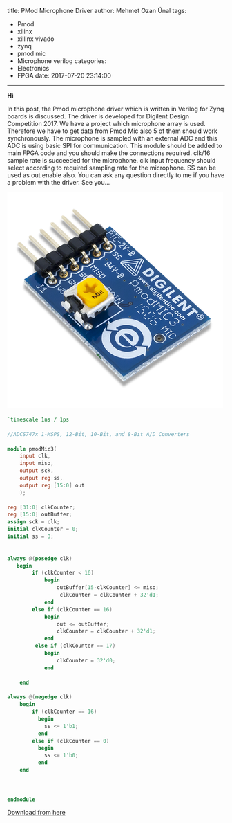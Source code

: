 title: PMod Microphone Driver
author: Mehmet Ozan Ünal
tags:
  - Pmod
  - xilinx
  - xillinx vivado
  - zynq
  - pmod mic
  - Microphone verilog
categories:
  - Electronics
  - FPGA
date: 2017-07-20 23:14:00
---
**Hi** 

In this post, the Pmod microphone driver which is written in Verilog for Zynq boards is discussed. The driver is developed for Digilent Design Competition 2017. We have a project which microphone array is used. Therefore we have to get data from Pmod Mic also 5 of them should work synchronously. The microphone is sampled with an external ADC and this ADC is using basic SPI for communication. This module should be added to main FPGA code and you should make the connections required. clk/16 sample rate is succeeded for the microphone.  clk input frequency should select according to required sampling rate for the microphone. SS can be used as out enable also.  You can ask any question directly to me if you have a problem with the driver. See you...


![pmod mic](/images/pasted-0.png)

```verilog
`timescale 1ns / 1ps

//ADCS747x 1-MSPS, 12-Bit, 10-Bit, and 8-Bit A/D Converters

module pmodMic3(
    input clk,
    input miso,
    output sck,
    output reg ss,
    output reg [15:0] out
    );
    
reg [31:0] clkCounter;
reg [15:0] outBuffer;
assign sck = clk;
initial clkCounter = 0;
initial ss = 0;


always @(posedge clk)
   begin
        if (clkCounter < 16)
            begin
                outBuffer[15-clkCounter] <= miso;
                 clkCounter = clkCounter + 32'd1;
            end
        else if (clkCounter == 16)
            begin
                out <= outBuffer;
                clkCounter = clkCounter + 32'd1;
            end
         else if (clkCounter == 17)
            begin
                clkCounter = 32'd0;
            end

    end
        
always @(negedge clk)
    begin
        if (clkCounter == 16)
          begin
            ss <= 1'b1;
          end
        else if (clkCounter == 0)
          begin
            ss <= 1'b0;
          end
    end 
    

 
endmodule
```



[Download from here](https://github.com/mozanunal/PmodMIC3_Driver)